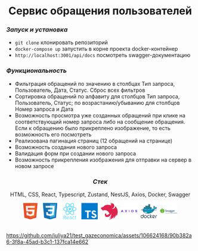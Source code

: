 <h1 align="center"> Сервис обращения пользователей</h1>

<h3><i>Запуск и установка</i></h3>

- <code>git clone</code> клонировать репозиторий
- <code>docker-compose up</code> запустить в корне проекта docker-контейнер
- <code>http://localhost:3001/api/docs</code> посмотреть swagger-документацию

<h3><i>Функциональность</i></h3>

- Фильтрация обращений по значению в столбцах Тип запроса, Пользователь, Дата, Статус. Сброс всех фильтров 
- Сортировка обращений по алфавиту для столбцов Тип запроса, Пользователь, Статус; по возрастанию/убыванию для столбцов Номер запроса и Дата
- Возможность просмотра уже созданных обращений при клике на соответствующий номер запроса либо на сообщение обращения. Если к обращению было прикреплено изображение, то есть возможность его посмотреть
- Реализована пагинация страниц (12 обращений на странице)
- Возможность создания нового запроса
- Валидация форм при создании нового запроса
- Возможность прикрепления изображения для отправки на сервер в новом запросе

<h3 align="center"><i>Стек</i></h3>
<p align="center">HTML, CSS, React, Typescript, Zustand, NestJS, Axios, Docker, Swagger</p>

<div align="center">
  <img src="https://github.com/devicons/devicon/blob/master/icons/html5/html5-original.svg" title="html5" alt="html5" width="45" height="45"/>&nbsp
  <img src="https://github.com/devicons/devicon/blob/master/icons/css3/css3-original.svg" title="css" alt="css" width="45" height="45"/>&nbsp
  <img src="https://github.com/devicons/devicon/blob/master/icons/react/react-original-wordmark.svg" title="reactjs" alt="reactjs" width="45" height="45"/>&nbsp
  <img src="https://github.com/devicons/devicon/blob/master/icons/typescript/typescript-original.svg" title="typescript" alt="typescript" width="45" height="45"/>&nbsp
  <img src="https://github.com/devicons/devicon/blob/master/icons/nestjs/nestjs-original.svg" title="nestJS" alt="nestJS" width="45" height="45"/>&nbsp
  <img src="https://github.com/devicons/devicon/blob/master/icons/axios/axios-plain-wordmark.svg" title="axios" alt="axios" width="45" height="45"/>&nbsp
  <img src="https://github.com/devicons/devicon/blob/master/icons/docker/docker-original-wordmark.svg" title="docker" alt="docker" width="45" height="45"/>&nbsp
  <img src="https://github.com/devicons/devicon/blob/master/icons/swagger/swagger-original-wordmark.svg" title="swagger" alt="swagger" width="45" height="45"/>&nbsp
</div>

<br>

https://github.com/iuliya21/test_gazeconomica/assets/106624168/90b382a6-3f8a-45ad-b3c1-137fca14e662
